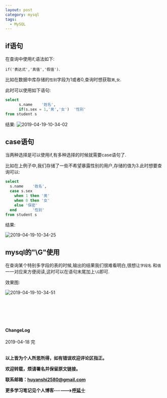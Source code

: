 ```yaml
---
layout: post
category: mysql
tags:
  - MySQL
---
```


## if语句

在查询中使用if,语法如下:

`if('表达式','真值','假值')`.

比如在数据中库存储的`性别`字段为1或者0,查询时想获取`男`,`女`.

此时可以使用如下语句:

```sql
select 
      s.name    '姓名',
      if(s.sex = 1,'男','女')  '性别'
from student s  
```

结果:
![2019-04-19-10-34-02](http://img.couplecoders.tech/2019-04-19-10-34-02.png)

## case语句

当两种选择是可以使用if,有多种选择的时候就需要case语句了.

比如在上例子中,我们存储了一些不希望暴露性别的用户,存储的值为3.此时想要查询可以:

```sql
select
  s.name    '姓名',
  case s.sex
    when 1 then '男' 
    when 0 then '女'
    else '保密'
  end       '性别'
from student s 
```

结果:

![2019-04-19-10-34-25](http://img.couplecoders.tech/2019-04-19-10-34-25.png)

## mysql的"\G"使用

在查询某个特别多字段的表的时候,输出的结果我们很难看明白,很想让`字段名` 和`值`一一对应来方便阅读,这时可以在语句末尾加上`\G`即可.

效果图:

![2019-04-19-10-34-51](http://img.couplecoders.tech/2019-04-19-10-34-51.png)



<br>
<br>
<br>
<br>
<h4>ChangeLog</h4>
2019-04-18 完
<br>
<br>

**以上皆为个人所思所得，如有错误欢迎评论区指正。**

**欢迎转载，烦请署名并保留原文链接。**

**联系邮箱：huyanshi2580@gmail.com**

**更多学习笔记见个人博客------><a href="{{ site.baseurl }}/">呼延十</a>**
